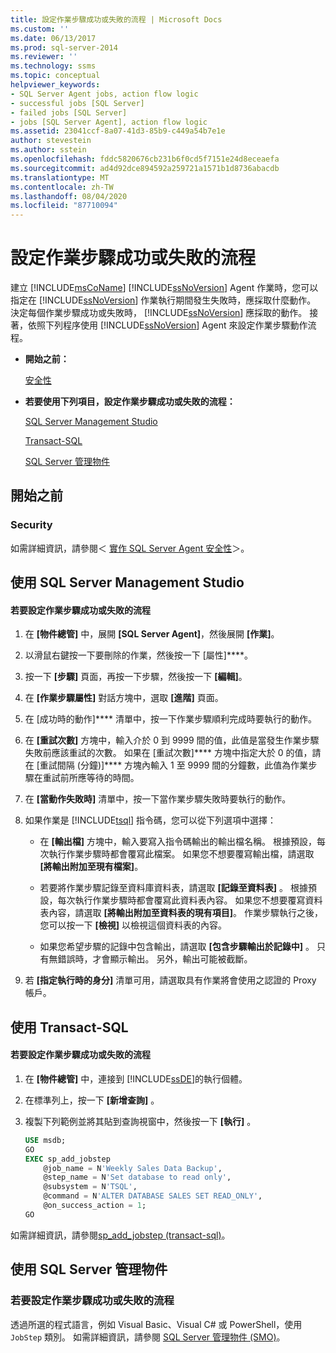 ```yaml
---
title: 設定作業步驟成功或失敗的流程 | Microsoft Docs
ms.custom: ''
ms.date: 06/13/2017
ms.prod: sql-server-2014
ms.reviewer: ''
ms.technology: ssms
ms.topic: conceptual
helpviewer_keywords:
- SQL Server Agent jobs, action flow logic
- successful jobs [SQL Server]
- failed jobs [SQL Server]
- jobs [SQL Server Agent], action flow logic
ms.assetid: 23041ccf-8a07-41d3-85b9-c449a54b7e1e
author: stevestein
ms.author: sstein
ms.openlocfilehash: fddc5820676cb231b6f0cd5f7151e24d8eceaefa
ms.sourcegitcommit: ad4d92dce894592a259721a1571b1d8736abacdb
ms.translationtype: MT
ms.contentlocale: zh-TW
ms.lasthandoff: 08/04/2020
ms.locfileid: "87710094"
---
```

# <a name="set-job-step-success-or-failure-flow"></a>設定作業步驟成功或失敗的流程
  建立 [!INCLUDE[msCoName](../../includes/msconame-md.md)] [!INCLUDE[ssNoVersion](../../includes/ssnoversion-md.md)] Agent 作業時，您可以指定在 [!INCLUDE[ssNoVersion](../../includes/ssnoversion-md.md)] 作業執行期間發生失敗時，應採取什麼動作。 決定每個作業步驟成功或失敗時， [!INCLUDE[ssNoVersion](../../includes/ssnoversion-md.md)] 應採取的動作。 接著，依照下列程序使用 [!INCLUDE[ssNoVersion](../../includes/ssnoversion-md.md)] Agent 來設定作業步驟動作流程。  
  
-   **開始之前：**  
  
     [安全性](#Security)  
  
-   **若要使用下列項目，設定作業步驟成功或失敗的流程：**  
  
     [SQL Server Management Studio](#SSMS)  
  
     [Transact-SQL](#TSQL)  
  
     [SQL Server 管理物件](#SMO)  
  
## <a name="before-you-begin"></a>開始之前  
  
###  <a name="security"></a><a name="Security"></a> Security  
 如需詳細資訊，請參閱＜ [實作 SQL Server Agent 安全性](implement-sql-server-agent-security.md)＞。  
  
##  <a name="using-sql-server-management-studio"></a><a name="SSMS"></a> 使用 SQL Server Management Studio  
  
#### <a name="to-set-job-step-success-or-failure-flow"></a>若要設定作業步驟成功或失敗的流程  
  
1.  在 **[物件總管]** 中，展開 **[SQL Server Agent]**，然後展開 **[作業]**。  
  
2.  以滑鼠右鍵按一下要刪除的作業，然後按一下 [屬性]****。  
  
3.  按一下 **[步驟]** 頁面，再按一下步驟，然後按一下 **[編輯]**。  
  
4.  在 **[作業步驟屬性]** 對話方塊中，選取 **[進階]** 頁面。  
  
5.  在 [成功時的動作]**** 清單中，按一下作業步驟順利完成時要執行的動作。  
  
6.  在 **[重試次數]** 方塊中，輸入介於 0 到 9999 間的值，此值是當發生作業步驟失敗前應該重試的次數。 如果在 [重試次數]**** 方塊中指定大於 0 的值，請在 [重試間隔 (分鐘)]**** 方塊內輸入 1 至 9999 間的分鐘數，此值為作業步驟在重試前所應等待的時間。  
  
7.  在 **[當動作失敗時]** 清單中，按一下當作業步驟失敗時要執行的動作。  
  
8.  如果作業是 [!INCLUDE[tsql](../../includes/tsql-md.md)] 指令碼，您可以從下列選項中選擇：  
  
    -   在 **[輸出檔]** 方塊中，輸入要寫入指令碼輸出的輸出檔名稱。 根據預設，每次執行作業步驟時都會覆寫此檔案。 如果您不想要覆寫輸出檔，請選取 **[將輸出附加至現有檔案]**。  
  
    -   若要將作業步驟記錄至資料庫資料表，請選取 **[記錄至資料表]** 。 根據預設，每次執行作業步驟時都會覆寫此資料表內容。 如果您不想要覆寫資料表內容，請選取 **[將輸出附加至資料表的現有項目]**。 作業步驟執行之後，您可以按一下 **[檢視]** 以檢視這個資料表的內容。  
  
    -   如果您希望步驟的記錄中包含輸出，請選取 **[包含步驟輸出於記錄中]** 。 只有無錯誤時，才會顯示輸出。 另外，輸出可能被截斷。  
  
9. 若 **[指定執行時的身分]** 清單可用，請選取具有作業將會使用之認證的 Proxy 帳戶。  
  
##  <a name="using-transact-sql"></a><a name="TSQL"></a> 使用 Transact-SQL  
  
#### <a name="to-set-job-step-success-or-failure-flow"></a>若要設定作業步驟成功或失敗的流程  
  
1.  在 **[物件總管]** 中，連接到 [!INCLUDE[ssDE](../../includes/ssde-md.md)]的執行個體。  
  
2.  在標準列上，按一下 **[新增查詢]** 。  
  
3.  複製下列範例並將其貼到查詢視窗中，然後按一下 **[執行]** 。  
  
    ```sql
    USE msdb;  
    GO  
    EXEC sp_add_jobstep  
        @job_name = N'Weekly Sales Data Backup',  
        @step_name = N'Set database to read only',  
        @subsystem = N'TSQL',  
        @command = N'ALTER DATABASE SALES SET READ_ONLY',   
        @on_success_action = 1;  
    GO  
    ```  
  
 如需詳細資訊，請參閱[sp_add_jobstep &#40;transact-sql&#41;](/sql/relational-databases/system-stored-procedures/sp-add-jobstep-transact-sql)。  
  
##  <a name="using-sql-server-management-objects"></a><a name="SMO"></a>使用 SQL Server 管理物件  

### <a name="to-set-job-step-success-or-failure-flow"></a>若要設定作業步驟成功或失敗的流程
  
 透過所選的程式語言，例如 Visual Basic、Visual C# 或 PowerShell，使用 `JobStep` 類別。 如需詳細資訊，請參閱 [SQL Server 管理物件 (SMO)](https://msdn.microsoft.com/library/ms162169.aspx)。  
